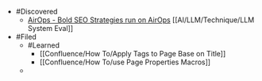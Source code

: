 - #Discovered
	- [AirOps - Bold SEO Strategies run on AirOps](https://www.airops.com/?via=peter&gad_source=1&gclid=CjwKCAiA2JG9BhAuEiwAH_zf3kua845JWnhfdZKJtkukpTOXgGc4P4k2l4vbm1C467BnZpZRkmeQ0xoCYsoQAvD_BwE) [[AI/LLM/Technique/LLM System Eval]]
- #Filed
	- #Learned
		- [[Confluence/How To/Apply Tags to Page Base on Title]]
		- [[Confluence/How To/use Page Properties Macros]]
	-